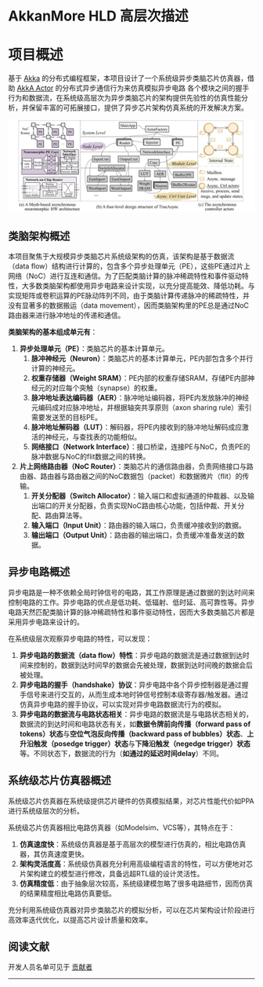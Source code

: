 # AkkanMore HLD 高层次描述

# 项目概述

基于 [Akka](https://akka.io/) 的分布式编程框架，本项目设计了一个系统级异步类脑芯片仿真器，借助 [AkkA Actor](https://doc.akka.io/docs/akka/current/actors.html)
的分布式异步通信行为来仿真模拟异步电路 各个模块之间的握手行为和数据流，在系统级高层次为异步类脑芯片的架构提供先验性的仿真性能分析，并保留丰富的可拓展接口，提供了异步芯片架构仿真系统的开发解决方案。

![](images\system-architecture.png "akkanmore-system-architecture")

## 类脑架构概述

本项目聚焦于大规模异步类脑芯片系统级架构的仿真，该架构是基于数据流（data flow）结构进行计算的，包含多个异步处理单元（PE），这些PE通过片上网络（NoC）进行互连和通信。为了匹配类脑计算的脉冲稀疏特性和事件驱动特性，大多数类脑架构都使用异步电路来设计实现，以充分提高能效、降低功耗。与实现矩阵或卷积运算的PE脉动阵列不同，由于类脑计算传递脉冲的稀疏特性，并没有显著多的数据搬运（data movement），因而类脑架构里的PE总是通过NoC路由器来进行脉冲地址的传递和通信。

**类脑架构的基本组成单元有**：
1. **异步处理单元（PE）**：类脑芯片的基本计算单元。
   1. **脉冲神经元（Neuron）**：类脑芯片的基本计算单元，PE内部包含多个并行计算的神经元。
   2. **权重存储器（Weight SRAM）**：PE内部的权重存储SRAM，存储PE内部神经元的对应每个突触（synapse）的权重。
   3. **脉冲地址表达编码器（AER）**：脉冲地址编码器，将PE内发放脉冲的神经元编码成对应脉冲地址，并根据轴突共享原则（axon sharing rule）索引需要发送至的目标PE。
   4. **脉冲地址解码器（LUT）**：解码器，将PE内接收到的脉冲地址解码成应激活的神经元，与查找表的功能相似。
   5. **网络接口（Network Interface）**：接口桥梁，连接PE与NoC，负责PE的脉冲数据与NoC的flit数据之间的转换。
2. **片上网络路由器（NoC Router）**：类脑芯片的通信路由器，负责网络接口与路由器、路由器与路由器之间的NoC数据包（packet）和数据微片（flit）的传输。
   1. **开关分配器（Switch Allocator）**：输入端口和虚拟通道的仲裁器、以及输出端口的开关分配器，负责实现NoC路由核心功能，包括仲裁、开关分配、路由算法等。
   2. **输入端口（Input Unit）**：路由器的输入端口，负责缓冲接收到的数据。
   3. **输出端口（Output Unit）**：路由器的输出端口，负责缓冲准备发送的数据。

## 异步电路概述

异步电路是一种不依赖全局时钟信号的电路，其工作原理是通过数据的到达时间来控制电路的工作。异步电路的优点是低功耗、低辐射、低时延、高可靠性等。异步电路天然匹配类脑计算的脉冲稀疏特性和事件驱动特性，因而大多数类脑芯片都是采用异步电路来设计的。

在系统级层次观察异步电路的特性，可以发现：

1. **异步电路的数据流（data flow）特性**：异步电路的数据流是通过数据到达时间来控制的，数据到达时间早的数据会先被处理，数据到达时间晚的数据会后被处理。
2. **异步电路的握手（handshake）协议**：异步电路中各个异步控制器是通过握手信号来进行交互的，从而生成本地时钟信号控制本级寄存器/触发器。通过仿真异步电路的握手协议，可以实现对异步电路数据流行为的模拟。
3. **异步电路的数据流与电路状态相关**：异步电路的数据流是与电路状态相关的，数据流的到达时间和电路状态有关，如**数据令牌前向传播（forward pass of tokens）状态**与**空位气泡反向传播（backward pass of bubbles）状态**、**上升沿触发（posedge trigger）状态**与**下降沿触发（negedge trigger）状态**等。不同状态下，数据流的行为（**如通过的延迟时间delay**）不同。

## 系统级芯片仿真器概述

系统级芯片仿真器在系统级提供芯片硬件的仿真模拟结果，对芯片性能代价如PPA进行系统级层次的分析。

系统级芯片仿真器相比电路仿真器（如Modelsim、VCS等），其特点在于：

1. **仿真速度快**：系统级仿真器是基于高层次的模型进行仿真的，相比电路仿真器，其仿真速度更快。
2. **架构灵活度高**：系统级仿真器充分利用高级编程语言的特性，可以方便地对芯片架构建立的模型进行修改，具备远超RTL级的设计灵活性。
3. **仿真精度低**：由于抽象层次较高，系统级建模忽略了很多电路细节，因而仿真的结果精度相比电路仿真要低。

充分利用系统级仿真器对异步类脑芯片的模拟分析，可以在芯片架构设计阶段进行高效率迭代优化，以提高芯片设计质量和效率。

## 阅读文献

开发人员名单可见于 [贡献者](https://github.com/Ralap-Jee/akkanmore/graphs/contributors)

---